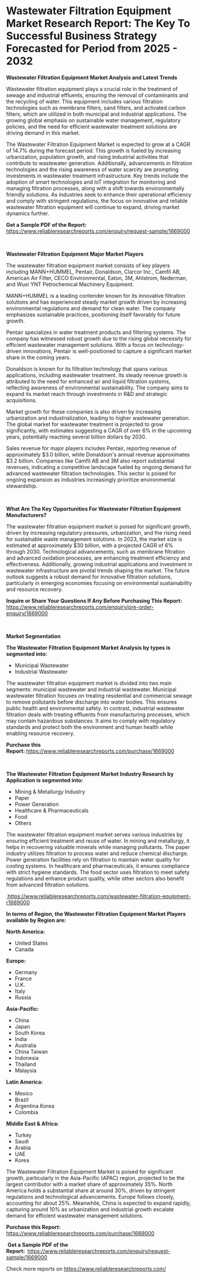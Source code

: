 <p><h1>Wastewater Filtration Equipment Market Research Report: The Key To Successful Business Strategy Forecasted for Period from 2025 - 2032</h1></p><p><strong>Wastewater Filtration Equipment Market Analysis and Latest Trends</strong></p>
<p><p>Wastewater filtration equipment plays a crucial role in the treatment of sewage and industrial effluents, ensuring the removal of contaminants and the recycling of water. This equipment includes various filtration technologies such as membrane filters, sand filters, and activated carbon filters, which are utilized in both municipal and industrial applications. The growing global emphasis on sustainable water management, regulatory policies, and the need for efficient wastewater treatment solutions are driving demand in this market.</p><p>The Wastewater Filtration Equipment Market is expected to grow at a CAGR of 14.7% during the forecast period. This growth is fueled by increasing urbanization, population growth, and rising industrial activities that contribute to wastewater generation. Additionally, advancements in filtration technologies and the rising awareness of water scarcity are prompting investments in wastewater treatment infrastructure. Key trends include the adoption of smart technologies and IoT integration for monitoring and managing filtration processes, along with a shift towards environmentally friendly solutions. As industries seek to enhance their operational efficiency and comply with stringent regulations, the focus on innovative and reliable wastewater filtration equipment will continue to expand, driving market dynamics further.</p></p>
<p><strong>Get a Sample PDF of the Report:&nbsp;</strong> <a href="https://www.reliableresearchreports.com/enquiry/request-sample/1669000?utm_campaign=2198&utm_medium=2&utm_source=Github&utm_content=ia&utm_term=17022025&utm_id=wastewater-filtration-equipment">https://www.reliableresearchreports.com/enquiry/request-sample/1669000</a></p>
<p>&nbsp;</p>
<p><strong>Wastewater Filtration Equipment Major Market Players</strong></p>
<p><p>The wastewater filtration equipment market consists of key players including MANN+HUMMEL, Pentair, Donaldson, Clarcor Inc., Camfil AB, American Air Filter, CECO Environmental, Eaton, 3M, Ahlstrom, Nederman, and Wuxi YNT Petrochemical Machinery Equipment. </p><p>MANN+HUMMEL is a leading contender known for its innovative filtration solutions and has experienced steady market growth driven by increasing environmental regulations and demand for clean water. The company emphasizes sustainable practices, positioning itself favorably for future growth.</p><p>Pentair specializes in water treatment products and filtering systems. The company has witnessed robust growth due to the rising global necessity for efficient wastewater management solutions. With a focus on technology-driven innovations, Pentair is well-positioned to capture a significant market share in the coming years.</p><p>Donaldson is known for its filtration technology that spans various applications, including wastewater treatment. Its steady revenue growth is attributed to the need for enhanced air and liquid filtration systems, reflecting awareness of environmental sustainability. The company aims to expand its market reach through investments in R&D and strategic acquisitions.</p><p>Market growth for these companies is also driven by increasing urbanization and industrialization, leading to higher wastewater generation. The global market for wastewater treatment is projected to grow significantly, with estimates suggesting a CAGR of over 6% in the upcoming years, potentially reaching several billion dollars by 2030.</p><p>Sales revenue for major players includes Pentair, reporting revenue of approximately $3.0 billion, while Donaldson's annual revenue approximates $3.2 billion. Companies like Camfil AB and 3M also report substantial revenues, indicating a competitive landscape fueled by ongoing demand for advanced wastewater filtration technologies. This sector is poised for ongoing expansion as industries increasingly prioritize environmental stewardship.</p></p>
<p>&nbsp;</p>
<p><strong>What Are The Key Opportunities For Wastewater Filtration Equipment Manufacturers?</strong></p>
<p><p>The wastewater filtration equipment market is poised for significant growth, driven by increasing regulatory pressures, urbanization, and the rising need for sustainable waste management solutions. In 2023, the market size is estimated at approximately $30 billion, with a projected CAGR of 6% through 2030. Technological advancements, such as membrane filtration and advanced oxidation processes, are enhancing treatment efficiency and effectiveness. Additionally, growing industrial applications and investment in wastewater infrastructure are pivotal trends shaping the market. The future outlook suggests a robust demand for innovative filtration solutions, particularly in emerging economies focusing on environmental sustainability and resource recovery.</p></p>
<p><strong>Inquire or Share Your Questions If Any Before Purchasing This Report:</strong> <a href="https://www.reliableresearchreports.com/enquiry/pre-order-enquiry/1669000?utm_campaign=2198&utm_medium=2&utm_source=Github&utm_content=ia&utm_term=17022025&utm_id=wastewater-filtration-equipment">https://www.reliableresearchreports.com/enquiry/pre-order-enquiry/1669000</a></p>
<p>&nbsp;</p>
<p><strong>Market Segmentation</strong></p>
<p><strong>The Wastewater Filtration Equipment Market Analysis by types is segmented into:</strong></p>
<p><ul><li>Municipal Wastewater</li><li>Industrial Wastewater</li></ul></p>
<p><p>The wastewater filtration equipment market is divided into two main segments: municipal wastewater and industrial wastewater. Municipal wastewater filtration focuses on treating residential and commercial sewage to remove pollutants before discharge into water bodies. This ensures public health and environmental safety. In contrast, industrial wastewater filtration deals with treating effluents from manufacturing processes, which may contain hazardous substances. It aims to comply with regulatory standards and protect both the environment and human health while enabling resource recovery.</p></p>
<p><strong>Purchase this Report:&nbsp;</strong><a href="https://www.reliableresearchreports.com/purchase/1669000?utm_campaign=2198&utm_medium=2&utm_source=Github&utm_content=ia&utm_term=17022025&utm_id=wastewater-filtration-equipment">https://www.reliableresearchreports.com/purchase/1669000</a></p>
<p>&nbsp;</p>
<p><strong>The Wastewater Filtration Equipment Market Industry Research by Application is segmented into:</strong></p>
<p><ul><li>Mining & Metallurgy Industry</li><li>Paper</li><li>Power Generation</li><li>Healthcare & Pharmaceuticals</li><li>Food</li><li>Others</li></ul></p>
<p><p>The wastewater filtration equipment market serves various industries by ensuring efficient treatment and reuse of water. In mining and metallurgy, it helps in recovering valuable minerals while managing pollutants. The paper industry utilizes filtration to process water and reduce chemical discharge. Power generation facilities rely on filtration to maintain water quality for cooling systems. In healthcare and pharmaceuticals, it ensures compliance with strict hygiene standards. The food sector uses filtration to meet safety regulations and enhance product quality, while other sectors also benefit from advanced filtration solutions.</p></p>
<p><a href="https://www.reliableresearchreports.com/wastewater-filtration-equipment-r1669000?utm_campaign=2198&utm_medium=2&utm_source=Github&utm_content=ia&utm_term=17022025&utm_id=wastewater-filtration-equipment">&nbsp;https://www.reliableresearchreports.com/wastewater-filtration-equipment-r1669000</a></p>
<p><strong>In terms of Region, the Wastewater Filtration Equipment Market Players available by Region are:</strong></p>
<p>
    <p> <strong> North America: </strong>
        <ul>
            <li>United States</li>
            <li>Canada</li>
        </ul>
        </p> 
    <p> <strong> Europe: </strong>
        <ul>
            <li>Germany</li>
            <li>France</li>
            <li>U.K.</li>
            <li>Italy</li>
            <li>Russia</li>
        </ul>
        </p> 
    <p> <strong> Asia-Pacific: </strong>
        <ul>
            <li>China</li>
            <li>Japan</li>
            <li>South Korea</li>
            <li>India</li>
            <li>Australia</li>
            <li>China Taiwan</li>
            <li>Indonesia</li>
            <li>Thailand</li>
            <li>Malaysia</li>
        </ul>
        </p> 
    <p> <strong> Latin America: </strong>
        <ul>
            <li>Mexico</li>
            <li>Brazil</li>
            <li>Argentina Korea</li>
            <li>Colombia</li>
        </ul>
        </p> 
    <p> <strong> Middle East & Africa: </strong>
        <ul>
            <li>Turkey</li>
            <li>Saudi</li>
            <li>Arabia</li>
            <li>UAE</li>
            <li>Korea</li>
        </ul>
    </p>
    </p>
<p><p>The Wastewater Filtration Equipment Market is poised for significant growth, particularly in the Asia-Pacific (APAC) region, projected to be the largest contributor with a market share of approximately 35%. North America holds a substantial share at around 30%, driven by stringent regulations and technological advancements. Europe follows closely, accounting for about 25%. Meanwhile, China is expected to expand rapidly, capturing around 10% as urbanization and industrial growth escalate demand for efficient wastewater management solutions.</p></p>
<p><strong>Purchase this Report: </strong><a href="https://www.reliableresearchreports.com/purchase/1669000?utm_campaign=2198&utm_medium=2&utm_source=Github&utm_content=ia&utm_term=17022025&utm_id=wastewater-filtration-equipment">https://www.reliableresearchreports.com/purchase/1669000</a></p>
<p>&nbsp;<strong>Get a Sample PDF of the Report:&nbsp;&nbsp;</strong><a href="https://www.reliableresearchreports.com/enquiry/request-sample/1669000?utm_campaign=2198&utm_medium=2&utm_source=Github&utm_content=ia&utm_term=17022025&utm_id=wastewater-filtration-equipment">https://www.reliableresearchreports.com/enquiry/request-sample/1669000</a></p>
<p><strong></strong></p>
<p>Check more reports on <a href="https://www.reliableresearchreports.com/?utm_campaign=2198&utm_medium=2&utm_source=Github&utm_content=ia&utm_term=17022025&utm_id=wastewater-filtration-equipment">https://www.reliableresearchreports.com/</a></p>